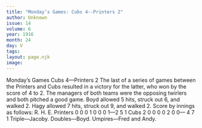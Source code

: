 ```yaml
---
title: "Monday’s Games: Cubs 4--Printers 2"
author: Unknown
issue: 14
volume: 6
year: 1916
month: 24
day: V
tags:
layout: page.njk
image:
---
```

Monday’s Games   Cubs 4—Printers 2      The last of a series of games between the Printers and Cubs resulted in a victory for the latter, who won by the score of 4 to 2.    The managers of both teams were the opposing twirlers and both pitched a good game.    Boyd allowed 5 hits, struck out 6, and walked 2.    Hagy allowed 7 hits, struck out 9, and walked 2.    Score by innings as follows:   R. H. E. Printers 0 0 0 1 0 0 0 1—2 5 1 Cubs 2 0 0 0 0 2 0 0—   4 7 1   Triple—Jacoby.   Doubles—Boyd.    Umpires—Fred and Andy.   




